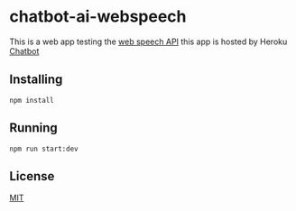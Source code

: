 # chatbot-ai-webspeech
This is a web app testing the [web speech API](https://developer.mozilla.org/en-US/docs/Web/API/Web_Speech_API) this app is hosted by Heroku [Chatbot](https://chatbot-with-webspeech.herokuapp.com/)

## Installing
`npm install`

## Running
`npm run start:dev`

## License
[MIT](https://github.com/moviandev/chatbot-ai-webspeech/blob/master/LICENSE.md)
